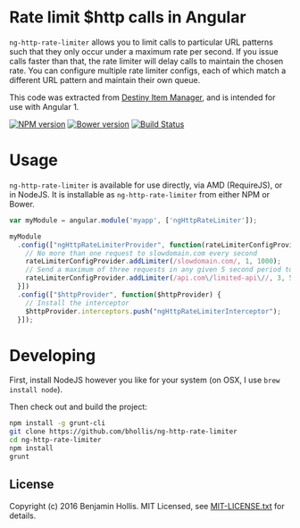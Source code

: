# Rate limit $http calls in Angular

`ng-http-rate-limiter` allows you to limit calls to particular URL patterns such that they only occur under a maximum rate per second. If you issue calls faster than that, the rate limiter will delay calls to maintain the chosen rate. You can configure multiple rate limiter configs, each of which match a different URL pattern and maintain their own queue.

This code was extracted from [Destiny Item Manager](https://github.com/DestinyItemManager/DIM), and is intended for use with Angular 1.

[![NPM version](https://img.shields.io/npm/v/ng-http-rate-limiter.svg)](https://www.npmjs.com/package/ng-http-rate-limiter) [![Bower version](https://img.shields.io/bower/v/ng-http-rate-limiter.svg)](http://bower.io/search/?q=ng-http-rate-limiter) [![Build Status](https://img.shields.io/travis/bhollis/ng-http-rate-limiter.svg)](https://travis-ci.org/bhollis/ng-http-rate-limiter)

# Usage

`ng-http-rate-limiter` is available for use directly, via AMD (RequireJS), or in NodeJS. It is installable as `ng-http-rate-limiter` from either NPM or Bower.

```javascript
var myModule = angular.module('myapp', ['ngHttpRateLimiter']);

myModule
  .config(["ngHttpRateLimiterProvider", function(rateLimiterConfigProvider) {
    // No more than one request to slowdomain.com every second
    rateLimiterConfigProvider.addLimiter(/slowdomain.com/, 1, 1000);
    // Send a maximum of three requests in any given 5 second period to a particular API
    rateLimiterConfigProvider.addLimiter(/api.com\/limited-api\//, 3, 5000);
  }])
  .config(["$httpProvider", function($httpProvider) {
    // Install the interceptor
    $httpProvider.interceptors.push("ngHttpRateLimiterInterceptor");
  }]);
```

# Developing

First, install NodeJS however you like for your system (on OSX, I use `brew install node`).

Then check out and build the project:

```bash
npm install -g grunt-cli
git clone https://github.com/bhollis/ng-http-rate-limiter
cd ng-http-rate-limiter
npm install
grunt
```

## License

Copyright (c) 2016 Benjamin Hollis. MIT Licensed, see [MIT-LICENSE.txt](https://github.com/bhollis/ng-http-rate-limiter/blob/master/MIT-LICENSE.txt) for details.
